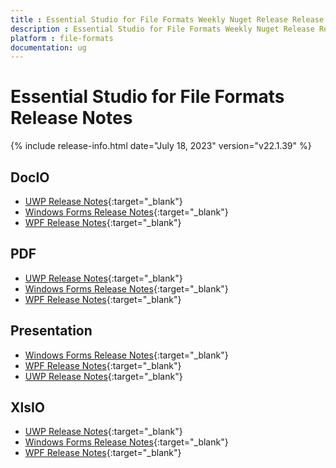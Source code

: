 ```yaml
---
title : Essential Studio for File Formats Weekly Nuget Release Release Notes  
description : Essential Studio for File Formats Weekly Nuget Release Release Notes  
platform : file-formats
documentation: ug
---
```


# Essential Studio for File Formats  Release Notes  

{% include release-info.html date="July 18, 2023" version="v22.1.39" %} 

## DocIO

* [UWP Release Notes](/uwp/release-notes/v22.1.39#docio){:target="_blank"}
* [Windows Forms Release Notes](/windowsforms/release-notes/v22.1.39#docio){:target="_blank"}
* [WPF Release Notes](/wpf/release-notes/v22.1.39#docio){:target="_blank"}


## PDF

* [UWP Release Notes](/uwp/release-notes/v22.1.39#pdf){:target="_blank"}
* [Windows Forms Release Notes](/windowsforms/release-notes/v22.1.39#pdf){:target="_blank"}
* [WPF Release Notes](/wpf/release-notes/v22.1.39#pdf){:target="_blank"}


## Presentation

* [Windows Forms Release Notes](/windowsforms/release-notes/v22.1.39#presentation){:target="_blank"}
* [WPF Release Notes](/wpf/release-notes/v22.1.39#presentation){:target="_blank"}
* [UWP Release Notes](/uwp/release-notes/v22.1.39#presentation){:target="_blank"}


## XlsIO

* [UWP Release Notes](/uwp/release-notes/v22.1.39#xlsio){:target="_blank"}
* [Windows Forms Release Notes](/windowsforms/release-notes/v22.1.39#xlsio){:target="_blank"}
* [WPF Release Notes](/wpf/release-notes/v22.1.39#xlsio){:target="_blank"}